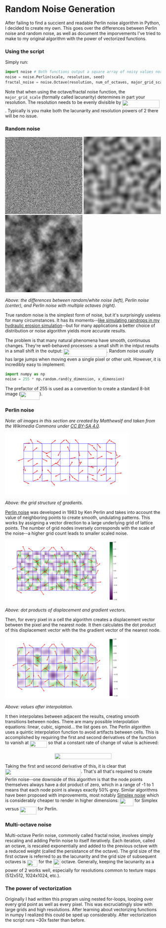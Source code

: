 # Random Noise Generation

After failing to find a succient and readable Perlin noise algorithm in Python, I decided to create my own. This goes over the differences between Perlin noise and random noise, as well as document the imporvements I've tried to make to my original algorithm with the power of vectorized functions.

### Using the script

Simply run:

```python
import noise # Both functions output a square array of noisy values normalized from 0-255
noise = noise.Perlin(scale, resolution, seed)
fractal_noise = noise.Octave(resolution, num_of_octaves, major_grid_scale, falloff, seed)
```

Note that when using the octave/fractal noise function, the `major_grid_scale` (formally called lacunarity) determines in part your resolution. The resolution needs to be evenly divisible by <img src="/tex/74920a21ad9ca2304a56637775b57408.svg?invert_in_darkmode&sanitize=true" align=middle width=121.00806959999998pt height=26.085962100000025pt/>. Typically is you make both the lacunarity and resolution powers of 2 there will be no issue.

### Random noise

<p id="img_cont">
    <img src="images/noise.jpg" width="250">
    <img src="images/perlin.png"  width="250">
    <img src="images/octaves.png" width="250">
</p>

_Above: the differences between random/white noise (left), Perlin noise (center), and Perlin noise with multiple octaves (right)._

True random noise is the simplest form of noise, but it's surprisingly useless for many circumstances. It has its moments--[like simulating raindrops in my hydraulic erosion simulation](https://github.com/csaddison/Hydraulic-Erosion-Sim)--but for many applications a better choice of distribution or noise algorithm yields more accurate results.

The problem is that many natural phenomena have smooth, continuous changes. They're well-behaved processes: a small shift in the intput results in a small shift in the output: <img src="/tex/317c428157ea5401d253364efdeab852.svg?invert_in_darkmode&sanitize=true" align=middle width=139.4404638pt height=24.65753399999998pt/>. Random noise usually has large jumps when moving even a single pixel or other unit. However, it is incredibly easy to implement:

``` python
import numpy as np
noise = 255 * np.random.rand(y_dimension, x_dimension)
```

The prefactor of 255 is used as a convention to create a standard 8-bit image (<img src="/tex/ce82da62b6001e63352bd7417ce34dc1.svg?invert_in_darkmode&sanitize=true" align=middle width=62.16892769999999pt height=26.76175259999998pt/>).

### Perlin noise

_Note: all images in this section are created by Matthewslf and taken from the Wikimedia Commons under [CC BY-SA 4.0](https://creativecommons.org/licenses/by-sa/4.0)._

<img src="images/grid.png" width="400">

_Above: the grid structure of gradients._

[Perlin noise](https://en.wikipedia.org/wiki/Perlin_noise) was developed in 1983 by Ken Perlin and takes into account the value of neighboring points to create smooth, undulating patterns. This works by assigning a vector direction to a large underlying grid of lattice points. The number of grid nodes inversely corresponds with the scale of the noise--a higher grid count leads to smaller scaled noise.

<img src="images/dot.png"  width="400">

_Above: dot products of displacement and gradient vectors._

Then, for every pixel in a cell the algorithm creates a displacement vector between the pixel and the nearest node. It then calculates the dot product of this displacement vector with the the gradient vector of the nearest node.

<img src="images/interp.png" width="400">

_Above: values after interpolation._

It then interpolates between adjacent the results, creating smooth transitions between nodes. There are many possible interpolation equations: linear, cubic, sigmoid... the list goes on. The Perlin algorithm uses a quintic interpolation function to avoid artifacts between cells. This is accomplished by requiring the first and second derivatives of the function to vanish at <img src="/tex/06f0fc35b3cd0554a7129a42668d63b8.svg?invert_in_darkmode&sanitize=true" align=middle width=55.05692114999999pt height=21.18721440000001pt/> so that a constant rate of change of value is achieved:

<p align="center"><img src="/tex/c8b1bbc6cdd7bb403b2f77aa67e6c2b6.svg?invert_in_darkmode&sanitize=true" align=middle width=184.68032549999998pt height=18.312383099999998pt/></p>

Taking the first and second derivative of this, it is clear that <img src="/tex/8e22a5cca9f72debe6db460baab1a228.svg?invert_in_darkmode&sanitize=true" align=middle width=245.20536809999996pt height=24.7161288pt/>. That's all that's required to create Perlin noise--one downside of this algorithm is that the node points themselves always have a dot product of zero, which in a range of -1 to 1 means that each node point is always exactly 50% grey. Similar algorithms have been proposed with improvements, most notably [Simplex noise](https://en.wikipedia.org/wiki/Simplex_noise) which is considerably cheaper to render in higher dimensions: <img src="/tex/c5566036dd2bd924fef1c6263072eb45.svg?invert_in_darkmode&sanitize=true" align=middle width=43.570210199999984pt height=26.76175259999998pt/> for Simplex versus <img src="/tex/b6bfbd54b6a9a67666c982b5453df90f.svg?invert_in_darkmode&sanitize=true" align=middle width=53.36289749999998pt height=24.65753399999998pt/> for Perlin.

### Multi-octave noise

Multi-octave Perlin noise, commonly called fractal noise, involves simply rescaling and adding Perlin noise to itself iteratively. Each iteration, called an octave, is rescaled exponentially and added to the previous octave with a reduced weight (called the persistance of the octave). The grid size of the first octave is referred to as the lacunarity and the grid size of subsequent octaves is <img src="/tex/8c44609931889cbb7c6dbc4b4d4a1262.svg?invert_in_darkmode&sanitize=true" align=middle width=33.72354974999999pt height=22.831056599999986pt/> for the <img src="/tex/ae7647a25a2e7d1d8719abc7aa16dc35.svg?invert_in_darkmode&sanitize=true" align=middle width=22.528695749999986pt height=27.91243950000002pt/> octave. Generally, keeping the lacunarity as a power of 2 works well, especially for resolutions common to texture maps (512x512, 1024x1024, etc.).

### The power of vectorization

Originally I had written this program using nested for-loops, looping over every grid point as well as every pixel. This was excruciatingly slow with large grids and high resolutions. After learning about vectorizing functions in numpy I realized this could be sped up considerably. After vectorization the script runs ~30x faster than before.